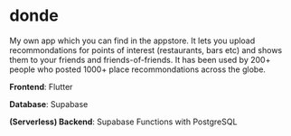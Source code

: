 # donde

My own app which you can find in the appstore. It lets you upload recommondations for points of interest (restaurants, bars etc) and shows them to your friends and friends-of-friends. 
It has been used by 200+ people who posted 1000+ place recommondations across the globe. 

**Frontend**: Flutter

**Database**: Supabase

**(Serverless) Backend**: Supabase Functions with PostgreSQL

